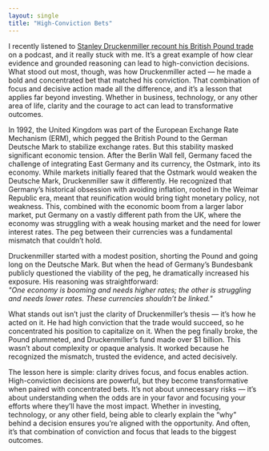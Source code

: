 ```yaml
---
layout: single
title: "High-Conviction Bets"
---
```


I recently listened to [Stanley Druckenmiller recount his British Pound trade](https://podcasts.apple.com/no/podcast/stan-druckenmiller-inside-the-mind-of-a-legendary-investor/id1614211565?i=1000675883446) on a podcast, and it really stuck with me. It’s a great example of how clear evidence and grounded reasoning can lead to high-conviction decisions. What stood out most, though, was how Druckenmiller acted — he made a bold and concentrated bet that matched his conviction. That combination of focus and decisive action made all the difference, and it’s a lesson that applies far beyond investing. Whether in business, technology, or any other area of life, clarity and the courage to act can lead to transformative outcomes.

In 1992, the United Kingdom was part of the European Exchange Rate Mechanism (ERM), which pegged the British Pound to the German Deutsche Mark to stabilize exchange rates. But this stability masked significant economic tension. After the Berlin Wall fell, Germany faced the challenge of integrating East Germany and its currency, the Ostmark, into its economy. While markets initially feared that the Ostmark would weaken the Deutsche Mark, Druckenmiller saw it differently. He recognized that Germany’s historical obsession with avoiding inflation, rooted in the Weimar Republic era, meant that reunification would bring tight monetary policy, not weakness. This, combined with the economic boom from a larger labor market, put Germany on a vastly different path from the UK, where the economy was struggling with a weak housing market and the need for lower interest rates. The peg between their currencies was a fundamental mismatch that couldn’t hold.

Druckenmiller started with a modest position, shorting the Pound and going long on the Deutsche Mark. But when the head of Germany’s Bundesbank publicly questioned the viability of the peg, he dramatically increased his exposure. His reasoning was straightforward:  
*"One economy is booming and needs higher rates; the other is struggling and needs lower rates. These currencies shouldn’t be linked."*

What stands out isn’t just the clarity of Druckenmiller’s thesis — it’s how he acted on it. He had high conviction that the trade would succeed, so he concentrated his position to capitalize on it. When the peg finally broke, the Pound plummeted, and Druckenmiller’s fund made over $1 billion. This wasn’t about complexity or opaque analysis. It worked because he recognized the mismatch, trusted the evidence, and acted decisively.

The lesson here is simple: clarity drives focus, and focus enables action. High-conviction decisions are powerful, but they become transformative when paired with concentrated bets. It’s not about unnecessary risks — it’s about understanding when the odds are in your favor and focusing your efforts where they’ll have the most impact. Whether in investing, technology, or any other field, being able to clearly explain the “why” behind a decision ensures you’re aligned with the opportunity. And often, it’s that combination of conviction and focus that leads to the biggest outcomes.
